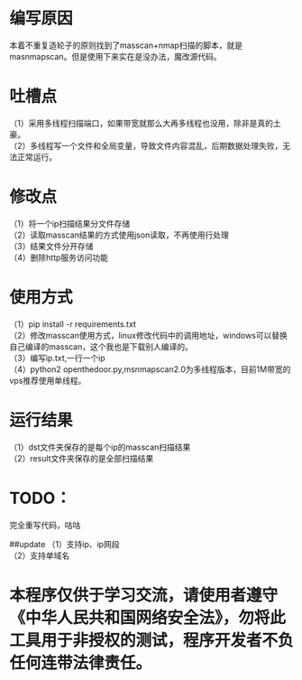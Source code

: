 # 编写原因
本着不重复造轮子的原则找到了masscan+nmap扫描的脚本，就是masnmapscan。但是使用下来实在是没办法，魔改源代码。

# 吐槽点

（1）采用多线程扫描端口，如果带宽就那么大再多线程也没用，除非是真的土豪。  
（2）多线程写一个文件和全局变量，导致文件内容混乱，后期数据处理失败，无法正常运行。  


# 修改点

（1）将一个ip扫描结果分文件存储  
（2）读取masscan结果的方式使用json读取，不再使用行处理  
（3）结果文件分开存储  
（4）删除http服务访问功能  


# 使用方式

（1）pip install -r requirements.txt  
（2）修改masscan使用方式，linux修改代码中的调用地址，windows可以替换自己编译的masscan，这个我也是下载别人编译的。  
（3）编写ip.txt,一行一个ip  
（4）python2 openthedoor.py,msnmapscan2.0为多线程版本，目前1M带宽的vps推荐使用单线程。  



# 运行结果

（1）dst文件夹保存的是每个ip的masscan扫描结果  
（2）result文件夹保存的是全部扫描结果  


# TODO：

完全重写代码，咕咕  

##update
（1）支持ip、ip网段  
（2）支持单域名  

# 本程序仅供于学习交流，请使用者遵守《中华人民共和国网络安全法》，勿将此工具用于非授权的测试，程序开发者不负任何连带法律责任。
